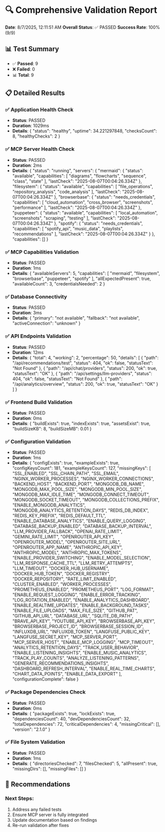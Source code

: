 # 🔍 Comprehensive Validation Report

**Date**: 8/7/2025, 12:11:51 AM
**Overall Status**: ✅ PASSED
**Success Rate**: 100% (9/9)

## 📊 Test Summary

- ✅ **Passed**: 9
- ❌ **Failed**: 0
- 📊 **Total**: 9

## 📋 Detailed Results

### ✅ Application Health Check
- **Status**: PASSED
- **Duration**: 1029ms
- **Details**: {
  "status": "healthy",
  "uptime": 34.221297848,
  "checksCount": 8,
  "healthyChecks": 2
}

### ✅ MCP Server Health Check
- **Status**: PASSED
- **Duration**: 2ms
- **Details**: {
  "status": "running",
  "servers": {
    "mermaid": {
      "status": "available",
      "capabilities": [
        "diagrams",
        "flowcharts",
        "sequence",
        "class",
        "state"
      ],
      "lastCheck": "2025-08-07T00:04:26.334Z"
    },
    "filesystem": {
      "status": "available",
      "capabilities": [
        "file_operations",
        "repository_analysis",
        "code_analysis"
      ],
      "lastCheck": "2025-08-07T00:04:26.334Z"
    },
    "browserbase": {
      "status": "needs_credentials",
      "capabilities": [
        "cloud_automation",
        "cross_browser",
        "screenshots",
        "performance"
      ],
      "lastCheck": "2025-08-07T00:04:26.334Z"
    },
    "puppeteer": {
      "status": "available",
      "capabilities": [
        "local_automation",
        "screenshots",
        "scraping",
        "testing"
      ],
      "lastCheck": "2025-08-07T00:04:26.334Z"
    },
    "spotify": {
      "status": "needs_credentials",
      "capabilities": [
        "spotify_api",
        "music_data",
        "playlists",
        "recommendations"
      ],
      "lastCheck": "2025-08-07T00:04:26.334Z"
    }
  },
  "capabilities": []
}

### ✅ MCP Capabilities Validation
- **Status**: PASSED
- **Duration**: 1ms
- **Details**: {
  "availableServers": 5,
  "capabilities": [
    "mermaid",
    "filesystem",
    "browserbase",
    "puppeteer",
    "spotify"
  ],
  "allExpectedPresent": true,
  "availableCount": 3,
  "credentialsNeeded": 2
}

### ✅ Database Connectivity
- **Status**: PASSED
- **Duration**: 3ms
- **Details**: {
  "primary": "not available",
  "fallback": "not available",
  "activeConnection": "unknown"
}

### ✅ API Endpoints Validation
- **Status**: PASSED
- **Duration**: 12ms
- **Details**: {
  "total": 4,
  "working": 2,
  "percentage": 50,
  "details": [
    {
      "path": "/api/recommendations/test",
      "status": 404,
      "ok": false,
      "statusText": "Not Found"
    },
    {
      "path": "/api/chat/providers",
      "status": 200,
      "ok": true,
      "statusText": "OK"
    },
    {
      "path": "/api/settings/llm-providers",
      "status": 404,
      "ok": false,
      "statusText": "Not Found"
    },
    {
      "path": "/api/analytics/overview",
      "status": 200,
      "ok": true,
      "statusText": "OK"
    }
  ]
}

### ✅ Frontend Build Validation
- **Status**: PASSED
- **Duration**: 0ms
- **Details**: {
  "buildExists": true,
  "indexExists": true,
  "assetsExist": true,
  "buildSizeKB": 8,
  "buildSizeMB": 0.01
}

### ✅ Configuration Validation
- **Status**: PASSED
- **Duration**: 1ms
- **Details**: {
  "configExists": true,
  "exampleExists": true,
  "configKeysCount": 181,
  "exampleKeysCount": 127,
  "missingKeys": [
    "SSL_ENABLED",
    "SSL_CHAIN_PATH",
    "SSL_EMAIL",
    "NGINX_WORKER_PROCESSES",
    "NGINX_WORKER_CONNECTIONS",
    "BACKEND_HOST",
    "BACKEND_PORT",
    "MONGODB_DB_NAME",
    "MONGODB_MAX_POOL_SIZE",
    "MONGODB_MIN_POOL_SIZE",
    "MONGODB_MAX_IDLE_TIME",
    "MONGODB_CONNECT_TIMEOUT",
    "MONGODB_SOCKET_TIMEOUT",
    "MONGODB_COLLECTIONS_PREFIX",
    "ENABLE_MONGODB_ANALYTICS",
    "MONGODB_ANALYTICS_RETENTION_DAYS",
    "REDIS_DB_INDEX",
    "REDIS_KEY_PREFIX",
    "REDIS_DEFAULT_TTL",
    "ENABLE_DATABASE_ANALYTICS",
    "ENABLE_QUERY_LOGGING",
    "DATABASE_BACKUP_ENABLED",
    "DATABASE_BACKUP_INTERVAL",
    "LLM_PROVIDER_FALLBACK",
    "OPENAI_RATE_LIMIT",
    "GEMINI_RATE_LIMIT",
    "OPENROUTER_API_KEY",
    "OPENROUTER_MODEL",
    "OPENROUTER_SITE_URL",
    "OPENROUTER_APP_NAME",
    "ANTHROPIC_API_KEY",
    "ANTHROPIC_MODEL",
    "ANTHROPIC_MAX_TOKENS",
    "ENABLE_PROVIDER_SWITCHING",
    "ENABLE_MODEL_SELECTION",
    "LLM_RESPONSE_CACHE_TTL",
    "LLM_RETRY_ATTEMPTS",
    "LLM_TIMEOUT",
    "DOCKER_HUB_USERNAME",
    "DOCKER_HUB_TOKEN",
    "DOCKER_REGISTRY",
    "DOCKER_REPOSITORY",
    "RATE_LIMIT_ENABLED",
    "CLUSTER_ENABLED",
    "WORKER_PROCESSES",
    "PROMETHEUS_ENABLED",
    "PROMETHEUS_PORT",
    "LOG_FORMAT",
    "ENABLE_REQUEST_LOGGING",
    "ENABLE_ERROR_TRACKING",
    "LOG_ROTATION_ENABLED",
    "ENABLE_ANALYTICS_DASHBOARD",
    "ENABLE_REALTIME_UPDATES",
    "ENABLE_BACKGROUND_TASKS",
    "ENABLE_FILE_UPLOADS",
    "MAX_FILE_SIZE",
    "GITHUB_PAT",
    "GITHUB_API_URL",
    "DATABASE_URL",
    "SQLITE_DB_PATH",
    "BRAVE_API_KEY",
    "YOUTUBE_API_KEY",
    "BROWSERBASE_API_KEY",
    "BROWSERBASE_PROJECT_ID",
    "BROWSERBASE_SESSION_ID",
    "INFLUXDB_URL",
    "INFLUXDB_TOKEN",
    "LANGFUSE_PUBLIC_KEY",
    "LANGFUSE_SECRET_KEY",
    "MCP_SERVER_PORT",
    "MCP_SERVER_HOST",
    "ENABLE_MCP_LOGGING",
    "MCP_TIMEOUT",
    "ANALYTICS_RETENTION_DAYS",
    "TRACK_USER_BEHAVIOR",
    "ENABLE_LISTENING_INSIGHTS",
    "ENABLE_MUSIC_ANALYTICS",
    "TRACK_PLAY_COUNTS",
    "ANALYZE_LISTENING_PATTERNS",
    "GENERATE_RECOMMENDATIONS_INSIGHTS",
    "DASHBOARD_REFRESH_INTERVAL",
    "ENABLE_REAL_TIME_CHARTS",
    "CHART_DATA_POINTS",
    "ENABLE_DATA_EXPORT"
  ],
  "configurationComplete": false
}

### ✅ Package Dependencies Check
- **Status**: PASSED
- **Duration**: 0ms
- **Details**: {
  "packageExists": true,
  "lockExists": true,
  "dependenciesCount": 40,
  "devDependenciesCount": 32,
  "totalDependencies": 72,
  "criticalDependencies": 4,
  "missingCritical": [],
  "version": "2.1.0"
}

### ✅ File System Validation
- **Status**: PASSED
- **Duration**: 1ms
- **Details**: {
  "directoriesChecked": 7,
  "filesChecked": 5,
  "allPresent": true,
  "missingDirs": [],
  "missingFiles": []
}

## 🎯 Recommendations

### Next Steps:
1. Address any failed tests
2. Ensure MCP server is fully integrated
3. Update documentation based on findings
4. Re-run validation after fixes

